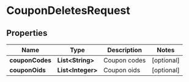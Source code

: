 
# CouponDeletesRequest

## Properties
Name | Type | Description | Notes
------------ | ------------- | ------------- | -------------
**couponCodes** | **List&lt;String&gt;** | Coupon codes |  [optional]
**couponOids** | **List&lt;Integer&gt;** | Coupon oids |  [optional]



